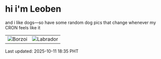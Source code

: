 # hi i'm Leoben

and i like dogs—so have some random dog pics that change whenever my CRON feels like it

|  |  |
|--------|----------|
| ![Borzoi](https://random-dog-vercel.vercel.app/api/random-borzoi?v=1760178905) | ![Labrador](https://random-dog-vercel.vercel.app/api/random-labrador?v=1760178905) |

Last updated: 2025-10-11 18:35 PHT
